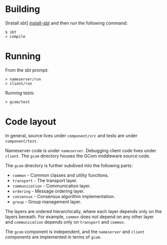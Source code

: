 Building
========

[Install sbt] [install-sbt] and then run the following command:

    $ sbt
    > compile

Running
=======

From the sbt prompt:

    > nameserver/run
    > client/run

Running tests:

    > gcom/test

Code layout
===========

In general, source lives under `component/src` and tests are under
`component/test`.

Nameserver code is under `nameserver`. Debugging client code lives under
`client`. The `gcom` directory houses the GCom middleware source code.

The `gcom` directory is further subdived into the following parts:

* `common` - Common classes and utility functions.
* `transport` - The transport layer.
* `communication` - Communication layer.
* `ordering` - Message ordering layer.
* `consensus` - Consensus algorithm implementation.
* `group` - Group management layer.

The layers are ordered hierarchically, where each layer depends only on the
layers beneath. For example, `common` does not depend on any other layer and
`communication` depends only on `transport` and `common`.

The `gcom` component is independent, and the `nameserver` and `client`
components are implemented in terms of `gcom`.

[install-sbt]: http://www.scala-sbt.org/release/docs/Getting-Started/Setup.html#installing-sbt
